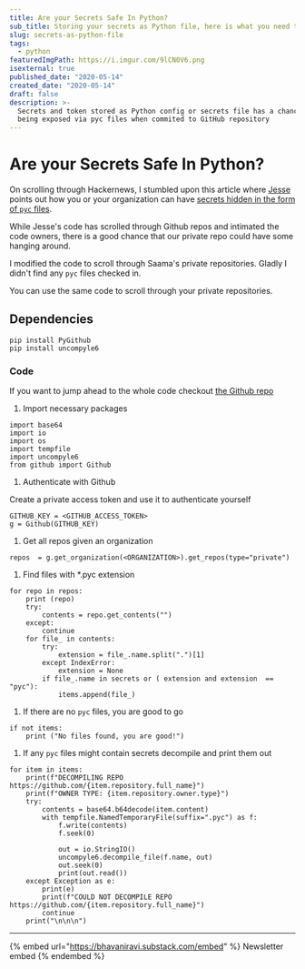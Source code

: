 ```yaml
---
title: Are your Secrets Safe In Python?
sub_title: Storing your secrets as Python file, here is what you need to be aware of
slug: secrets-as-python-file
tags:
  - python
featuredImgPath: https://i.imgur.com/9lCN0V6.png
isexternal: true
published_date: "2020-05-14"
created_date: "2020-05-14"
draft: false
description: >-
  Secrets and token stored as Python config or secrets file has a chance of
  being exposed via pyc files when commited to GitHub repository
---
```


# Are your Secrets Safe In Python?

On scrolling through Hackernews, I stumbled upon this article where [Jesse](https://twitter.com/__jesse_li) points out how you or your organization can have [secrets hidden in the form of `pyc` files](https://blog.jse.li/posts/pyc/).

While Jesse's code has scrolled through Github repos and intimated the code owners, there is a good chance that our private repo could have some hanging around.

I modified the code to scroll through Saama's private repositories. Gladly I didn't find any `pyc` files checked in.

You can use the same code to scroll through your private repositories.

## Dependencies

```
pip install PyGithub
pip install uncompyle6
```

### Code

If you want to jump ahead to the whole code checkout [the Github repo](https://github.com/bhavaniravi/pyc_secrets)

1. Import necessary packages

```
import base64
import io
import os
import tempfile
import uncompyle6
from github import Github
```

1. Authenticate with Github

Create a private access token and use it to authenticate yourself

```
GITHUB_KEY = <GITHUB_ACCESS_TOKEN>
g = Github(GITHUB_KEY)
```

1. Get all repos given an organization

```
repos  = g.get_organization(<ORGANIZATION>).get_repos(type="private")
```

1. Find files with \*.pyc extension

```
for repo in repos:
    print (repo)
    try:
        contents = repo.get_contents("")
    except:
        continue
    for file_ in contents:
        try:
            extension = file_.name.split(".")[1]
        except IndexError:
            extension = None
        if file_.name in secrets or ( extension and extension  == "pyc"):
            items.append(file_)
```

1. If there are no `pyc` files, you are good to go

```
if not items:
    print ("No files found, you are good!")
```

1. If any `pyc` files might contain secrets decompile and print them out

```
for item in items:
    print(f"DECOMPILING REPO https://github.com/{item.repository.full_name}")
    print(f"OWNER TYPE: {item.repository.owner.type}")
    try:
        contents = base64.b64decode(item.content)
        with tempfile.NamedTemporaryFile(suffix=".pyc") as f:
            f.write(contents)
            f.seek(0)

            out = io.StringIO()
            uncompyle6.decompile_file(f.name, out)
            out.seek(0)
            print(out.read())
    except Exception as e:
        print(e)
        print(f"COULD NOT DECOMPILE REPO https://github.com/{item.repository.full_name}")
        continue
    print("\n\n\n")
```

---

{% embed url="https://bhavaniravi.substack.com/embed" %}
Newsletter embed
{% endembed %}
